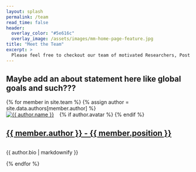 ```yaml
---
layout: splash
permalink: /team
read_time: false
header:
  overlay_color: "#5e616c"
  overlay_image: /assets/images/mm-home-page-feature.jpg
title: "Meet the Team"
excerpt: >
  Please feel free to checkout our team of motivated Researchers, Post Doc's, PhD Student's and Engineers
---
```


<h2>Maybe add an about statement here like global goals and such???</h2>

<div itemscope itemtype="https://schema.org/Person">
{% for member in site.team %}
  {% assign author = site.data.authors[member.author] %}
  <div style='overflow:auto'>
  {% if author.avatar %}
    <div class="author__avatar" style="float:left;margin-right: 15px;">
        <a href="{{ member.url | relative_url }}">
          <img src="{{ author.avatar | relative_url }}" alt="{{ author.name }}" itemprop="image">
        </a>
    </div>
  {% endif %}
  <h2 style="float: left;">
    <a href="{{ member.url }}">
      {{ member.author }} - {{ member.position }}
    </a>
  </h2>
  </div>
  <p>{{ author.bio | markdownify }}</p>
{% endfor %}
</div>